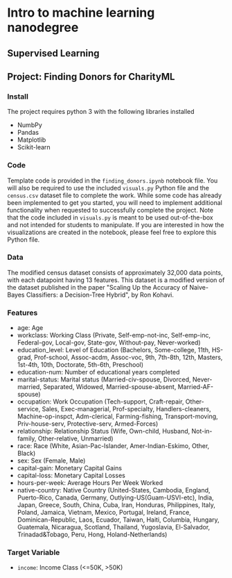 # Intro to machine learning nanodegree

## Supervised Learning
## Project: Finding Donors for CharityML

### Install

The project requires python 3 with the following libraries installed
- NumbPy
- Pandas
- Matplotlib
- Scikit-learn

### Code
Template code is provided in the `finding_donors.ipynb` notebook file. You will also be required to use the included `visuals.py` Python file and the `census.csv` dataset file to complete the work. While some code has already been implemented to get you started, you will need to implement additional functionality when requested to successfully complete the project. Note that the code included in `visuals.py` is meant to be used out-of-the-box and not intended for students to manipulate. If you are interested in how the visualizations are created in the notebook, please feel free to explore this Python file.

### Data
The modified census dataset consists of approximately 32,000 data points, with each datapoint having 13 features. This dataset is a modified version of the dataset published in the paper "Scaling Up the Accuracy of Naive-Bayes Classifiers: a Decision-Tree Hybrid", by Ron Kohavi.

### Features
- age: Age
- workclass: Working Class (Private, Self-emp-not-inc, Self-emp-inc, Federal-gov, Local-gov, State-gov, Without-pay, Never-worked)
- education_level: Level of Education (Bachelors, Some-college, 11th, HS-grad, Prof-school, Assoc-acdm, Assoc-voc, 9th, 7th-8th, 12th, Masters, 1st-4th, 10th, Doctorate, 5th-6th, Preschool)
- education-num: Number of educational years completed
- marital-status: Marital status (Married-civ-spouse, Divorced, Never-married, Separated, Widowed, Married-spouse-absent, Married-AF-spouse)
- occupation: Work Occupation (Tech-support, Craft-repair, Other-service, Sales, Exec-managerial, Prof-specialty, Handlers-cleaners, Machine-op-inspct, Adm-clerical, Farming-fishing, Transport-moving, Priv-house-serv, Protective-serv, Armed-Forces)
- relationship: Relationship Status (Wife, Own-child, Husband, Not-in-family, Other-relative, Unmarried)
- race: Race (White, Asian-Pac-Islander, Amer-Indian-Eskimo, Other, Black)
- sex: Sex (Female, Male)
- capital-gain: Monetary Capital Gains
- capital-loss: Monetary Capital Losses
- hours-per-week: Average Hours Per Week Worked
- native-country: Native Country (United-States, Cambodia, England, Puerto-Rico, Canada, Germany, Outlying-US(Guam-USVI-etc), India, Japan, Greece, South, China, Cuba, Iran, Honduras, Philippines, Italy, Poland, Jamaica, Vietnam, Mexico, Portugal, Ireland, France, Dominican-Republic, Laos, Ecuador, Taiwan, Haiti, Columbia, Hungary, Guatemala, Nicaragua, Scotland, Thailand, Yugoslavia, El-Salvador, Trinadad&Tobago, Peru, Hong, Holand-Netherlands)

### Target Variable
- `income`: Income Class (<=50K, >50K)

